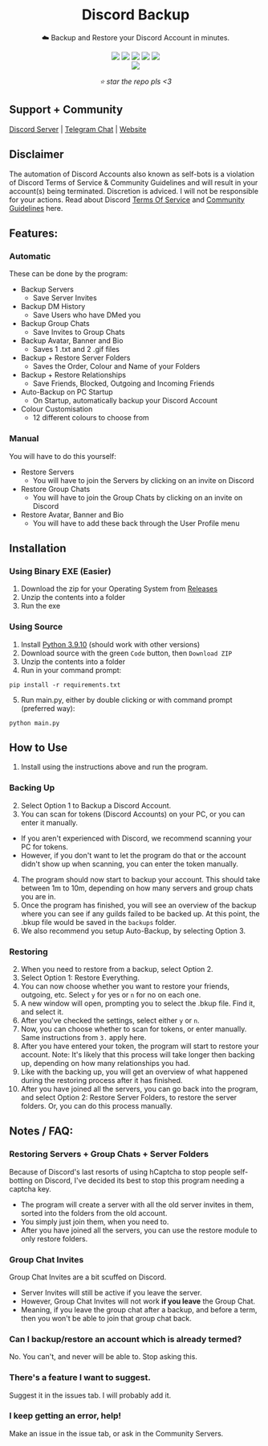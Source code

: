 <div align="center">
    <h1>Discord Backup</h1>
    <p>☁️ Backup and Restore your Discord Account in minutes.</p>
    <img src="https://img.shields.io/github/license/ItsChasa/Discord-Backup?style=flat">
    <img src="https://img.shields.io/github/downloads/ItsChasa/Discord-Backup/total?style=flat">
    <img src="https://img.shields.io/github/stars/ItsChasa/Discord-Backup?style=flat">
    <img src="https://img.shields.io/github/forks/ItsChasa/Discord-Backup?style=flat">
    <img src="https://sonarcloud.io/api/project_badges/measure?project=itschasa_Discord-Backup&metric=ncloc"/>
    <br>
    <img src="https://github.com/ItsChasa/Discord-Backup/blob/main/img/backup-demo.gif">
    <br>
    <p><i>⭐ star the repo pls <3</i></p>
</div>



## Support + Community
[Discord Server](https://chasa.wtf/discord) | [Telegram Chat](https://chasa.wtf/telegram) | [Website](https://chasa.wtf/)


## Disclaimer 
The automation of Discord Accounts also known as self-bots is a violation of Discord Terms of Service & Community Guidelines and will result in your account(s) being terminated. Discretion is adviced. I will not be responsible for your actions. Read about Discord [Terms Of Service](https://discord.com/terms) and [Community Guidelines](https://discord.com/guidelines) here.


## **Features**:
### Automatic
These can be done by the program:
- Backup Servers
  - Save Server Invites
- Backup DM History
  - Save Users who have DMed you
- Backup Group Chats
  - Save Invites to Group Chats
- Backup Avatar, Banner and Bio
  - Saves 1 .txt and 2 .gif files
- Backup + Restore Server Folders
  - Saves the Order, Colour and Name of your Folders
- Backup + Restore Relationships
  - Save Friends, Blocked, Outgoing and Incoming Friends
- Auto-Backup on PC Startup
  - On Startup, automatically backup your Discord Account
- Colour Customisation
  - 12 different colours to choose from
### Manual
You will have to do this yourself:
- Restore Servers
  - You will have to join the Servers by clicking on an invite on Discord
- Restore Group Chats
  - You will have to join the Group Chats by clicking on an invite on Discord
- Restore Avatar, Banner and Bio
  - You will have to add these back through the User Profile menu


## Installation
### Using Binary EXE (Easier)
1. Download the zip for your Operating System from [Releases](https://github.com/itschasa/Discord-Backup/releases)
2. Unzip the contents into a folder
3. Run the exe

### Using Source
1. Install [Python 3.9.10](https://www.python.org/downloads/release/python-3910/) (should work with other versions)
2. Download source with the green `Code` button, then `Download ZIP`
3. Unzip the contents into a folder
4. Run in your command prompt:
```
pip install -r requirements.txt
```
5. Run main.py, either by double clicking or with command prompt (preferred way):
```
python main.py
```


## How to Use
1. Install using the instructions above and run the program.
### Backing Up
2. Select Option 1 to Backup a Discord Account.
3. You can scan for tokens (Discord Accounts) on your PC, or you can enter it manually.
  - If you aren't experienced with Discord, we recommend scanning your PC for tokens.
  - However, if you don't want to let the program do that or the account didn't show up when scanning, you can enter the token manually.
4. The program should now start to backup your account. This should take between 1m to 10m, depending on how many servers and group chats you are in.
5. Once the program has finished, you will see an overview of the backup where you can see if any guilds failed to be backed up. At this point, the .bkup file would be saved in the `backups` folder.
6. We also recommend you setup Auto-Backup, by selecting Option 3.

### Restoring
2. When you need to restore from a backup, select Option 2.
3. Select Option 1: Restore Everything.
4. You can now choose whether you want to restore your friends, outgoing, etc. Select `y` for yes or `n` for no on each one.
5. A new window will open, prompting you to select the .bkup file. Find it, and select it.
6. After you've checked the settings, select either `y` or `n`.
7. Now, you can choose whether to scan for tokens, or enter manually. Same instructions from `3.` apply here.
8. After you have entered your token, the program will start to restore your account. Note: It's likely that this process will take longer then backing up, depending on how many relationships you had.
9. Like with the backing up, you will get an overview of what happened during the restoring process after it has finished.
10. After you have joined all the servers, you can go back into the program, and select Option 2: Restore Server Folders, to restore the server folders. Or, you can do this process manually.


## Notes / FAQ:
### Restoring Servers + Group Chats + Server Folders
Because of Discord's last resorts of using hCaptcha to stop people self-botting on Discord, I've decided its best to stop this program needing a captcha key.
- The program will create a server with all the old server invites in them, sorted into the folders from the old account.
- You simply just join them, when you need to.
- After you have joined all the servers, you can use the restore module to only restore folders.

### Group Chat Invites
Group Chat Invites are a bit scuffed on Discord.
- Server Invites will still be active if you leave the server.
- However, Group Chat Invites will not work **if you leave** the Group Chat.
- Meaning, if you leave the group chat after a backup, and before a term, then you won't be able to join that group chat back.

### Can I backup/restore an account which is already termed?
No. You can't, and never will be able to. Stop asking this.

### There's a feature I want to suggest.
Suggest it in the issues tab. I will probably add it.

### I keep getting an error, help!
Make an issue in the issue tab, or ask in the Community Servers.
